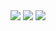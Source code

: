 <img alig="center" src="https://github-profile-trophy.vercel.app/?username=ilfan18)](https://github.com/ryo-ma/github-profile-trophy" />
<img alig="center" src="https://github-profile-summary-cards.vercel.app/api/cards/profile-details?username=ilfan18&theme=vue" />
<img alig="center" src="https://github-readme-stats.vercel.app/api?username=ilfan18)](https://github.com/anuraghazra/github-readme-stats" />
